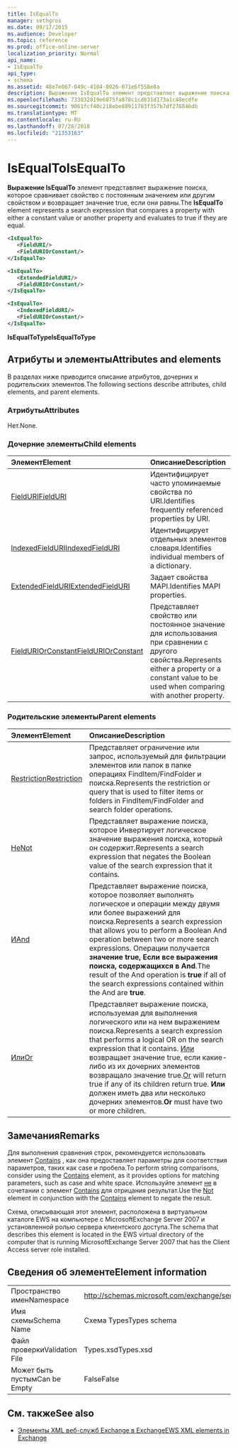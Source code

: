 ```yaml
---
title: IsEqualTo
manager: sethgros
ms.date: 09/17/2015
ms.audience: Developer
ms.topic: reference
ms.prod: office-online-server
localization_priority: Normal
api_name:
- IsEqualTo
api_type:
- schema
ms.assetid: 48e7e067-049c-4184-8026-071e6f558e8a
description: Выражение IsEqualTo элемент представляет выражение поиска, которое сравнивает свойство с постоянным значением или другим свойством и возвращает значение true, если они равны.
ms.openlocfilehash: 733032819e6875fa878c1cd631d173a1c48ecdfe
ms.sourcegitcommit: 9061fcf40c218ebe88911783f357b7df278846db
ms.translationtype: MT
ms.contentlocale: ru-RU
ms.lasthandoff: 07/28/2018
ms.locfileid: "21353163"
---
```

# <a name="isequalto"></a><span data-ttu-id="a7b1e-103">IsEqualTo</span><span class="sxs-lookup"><span data-stu-id="a7b1e-103">IsEqualTo</span></span>

<span data-ttu-id="a7b1e-104">**Выражение IsEqualTo** элемент представляет выражение поиска, которое сравнивает свойство с постоянным значением или другим свойством и возвращает значение true, если они равны.</span><span class="sxs-lookup"><span data-stu-id="a7b1e-104">The **IsEqualTo** element represents a search expression that compares a property with either a constant value or another property and evaluates to true if they are equal.</span></span> 
  
```xml
<IsEqualTo>
   <FieldURI/>
   <FieldURIOrConstant/>
</IsEqualTo>
```

```xml
<IsEqualTo>
   <ExtendedFieldURI/>
   <FieldURIOrConstant/>
</IsEqualTo>
```

```xml
<IsEqualTo>
   <IndexedFieldURI/> 
   <FieldURIOrConstant/>
</IsEqualTo>
```

<span data-ttu-id="a7b1e-105">**IsEqualToType**</span><span class="sxs-lookup"><span data-stu-id="a7b1e-105">**IsEqualToType**</span></span>

## <a name="attributes-and-elements"></a><span data-ttu-id="a7b1e-106">Атрибуты и элементы</span><span class="sxs-lookup"><span data-stu-id="a7b1e-106">Attributes and elements</span></span>

<span data-ttu-id="a7b1e-107">В разделах ниже приводится описание атрибутов, дочерних и родительских элементов.</span><span class="sxs-lookup"><span data-stu-id="a7b1e-107">The following sections describe attributes, child elements, and parent elements.</span></span>
  
### <a name="attributes"></a><span data-ttu-id="a7b1e-108">Атрибуты</span><span class="sxs-lookup"><span data-stu-id="a7b1e-108">Attributes</span></span>

<span data-ttu-id="a7b1e-109">Нет.</span><span class="sxs-lookup"><span data-stu-id="a7b1e-109">None.</span></span>
  
### <a name="child-elements"></a><span data-ttu-id="a7b1e-110">Дочерние элементы</span><span class="sxs-lookup"><span data-stu-id="a7b1e-110">Child elements</span></span>

|<span data-ttu-id="a7b1e-111">**Элемент**</span><span class="sxs-lookup"><span data-stu-id="a7b1e-111">**Element**</span></span>|<span data-ttu-id="a7b1e-112">**Описание**</span><span class="sxs-lookup"><span data-stu-id="a7b1e-112">**Description**</span></span>|
|:-----|:-----|
|[<span data-ttu-id="a7b1e-113">FieldURI</span><span class="sxs-lookup"><span data-stu-id="a7b1e-113">FieldURI</span></span>](fielduri.md) <br/> |<span data-ttu-id="a7b1e-114">Идентифицирует часто упоминаемые свойства по URI.</span><span class="sxs-lookup"><span data-stu-id="a7b1e-114">Identifies frequently referenced properties by URI.</span></span>  <br/> |
|[<span data-ttu-id="a7b1e-115">IndexedFieldURI</span><span class="sxs-lookup"><span data-stu-id="a7b1e-115">IndexedFieldURI</span></span>](indexedfielduri.md) <br/> |<span data-ttu-id="a7b1e-116">Идентифицирует отдельных элементов словаря.</span><span class="sxs-lookup"><span data-stu-id="a7b1e-116">Identifies individual members of a dictionary.</span></span>  <br/> |
|[<span data-ttu-id="a7b1e-117">ExtendedFieldURI</span><span class="sxs-lookup"><span data-stu-id="a7b1e-117">ExtendedFieldURI</span></span>](extendedfielduri.md) <br/> |<span data-ttu-id="a7b1e-118">Задает свойства MAPI.</span><span class="sxs-lookup"><span data-stu-id="a7b1e-118">Identifies MAPI properties.</span></span>  <br/> |
|[<span data-ttu-id="a7b1e-119">FieldURIOrConstant</span><span class="sxs-lookup"><span data-stu-id="a7b1e-119">FieldURIOrConstant</span></span>](fielduriorconstant.md) <br/> |<span data-ttu-id="a7b1e-120">Представляет свойство или постоянное значение для использования при сравнении с другого свойства.</span><span class="sxs-lookup"><span data-stu-id="a7b1e-120">Represents either a property or a constant value to be used when comparing with another property.</span></span>  <br/> |
   
### <a name="parent-elements"></a><span data-ttu-id="a7b1e-121">Родительские элементы</span><span class="sxs-lookup"><span data-stu-id="a7b1e-121">Parent elements</span></span>

|<span data-ttu-id="a7b1e-122">**Элемент**</span><span class="sxs-lookup"><span data-stu-id="a7b1e-122">**Element**</span></span>|<span data-ttu-id="a7b1e-123">**Описание**</span><span class="sxs-lookup"><span data-stu-id="a7b1e-123">**Description**</span></span>|
|:-----|:-----|
|[<span data-ttu-id="a7b1e-124">Restriction</span><span class="sxs-lookup"><span data-stu-id="a7b1e-124">Restriction</span></span>](restriction.md) <br/> |<span data-ttu-id="a7b1e-125">Представляет ограничение или запрос, используемый для фильтрации элементов или папок в папке операциях FindItem/FindFolder и поиска.</span><span class="sxs-lookup"><span data-stu-id="a7b1e-125">Represents the restriction or query that is used to filter items or folders in FindItem/FindFolder and search folder operations.</span></span>  <br/> |
|[<span data-ttu-id="a7b1e-126">Не</span><span class="sxs-lookup"><span data-stu-id="a7b1e-126">Not</span></span>](not.md) <br/> |<span data-ttu-id="a7b1e-127">Представляет выражение поиска, которое Инвертирует логическое значение выражения поиска, который он содержит.</span><span class="sxs-lookup"><span data-stu-id="a7b1e-127">Represents a search expression that negates the Boolean value of the search expression that it contains.</span></span>  <br/> |
|[<span data-ttu-id="a7b1e-128">И</span><span class="sxs-lookup"><span data-stu-id="a7b1e-128">And</span></span>](and.md) <br/> |<span data-ttu-id="a7b1e-129">Представляет выражение поиска, которое позволяет выполнять логическое и операции между двумя или более выражений для поиска.</span><span class="sxs-lookup"><span data-stu-id="a7b1e-129">Represents a search expression that allows you to perform a Boolean And operation between two or more search expressions.</span></span> <span data-ttu-id="a7b1e-130">Операции получается **значение true,** **Если все выражения поиска, содержащихся в And**.</span><span class="sxs-lookup"><span data-stu-id="a7b1e-130">The result of the And operation is **true** if all of the search expressions contained within the And are **true**.</span></span>  <br/> |
|[<span data-ttu-id="a7b1e-131">Или</span><span class="sxs-lookup"><span data-stu-id="a7b1e-131">Or</span></span>](or.md) <br/> |<span data-ttu-id="a7b1e-132">Представляет выражение поиска, используемая для выполнения логического или на нем выражением поиска.</span><span class="sxs-lookup"><span data-stu-id="a7b1e-132">Represents a search expression that performs a logical OR on the search expression that it contains.</span></span> <span data-ttu-id="a7b1e-133">[Или](or.md) возвращает значение true, если какие-либо из их дочерних элементов возвращало значение true.</span><span class="sxs-lookup"><span data-stu-id="a7b1e-133">[Or](or.md) will return true if any of its children return true.</span></span> <span data-ttu-id="a7b1e-134">**Или** должен иметь два или несколько дочерних элементов.</span><span class="sxs-lookup"><span data-stu-id="a7b1e-134">**Or** must have two or more children.</span></span>  <br/> |
   
## <a name="remarks"></a><span data-ttu-id="a7b1e-135">Замечания</span><span class="sxs-lookup"><span data-stu-id="a7b1e-135">Remarks</span></span>

<span data-ttu-id="a7b1e-136">Для выполнения сравнения строк, рекомендуется использовать элемент [Contains](contains.md) , как она предоставляет параметры для соответствия параметров, таких как case и пробела.</span><span class="sxs-lookup"><span data-stu-id="a7b1e-136">To perform string comparisons, consider using the [Contains](contains.md) element, as it provides options for matching parameters, such as case and white space.</span></span> <span data-ttu-id="a7b1e-137">Используйте элемент [не](not.md) в сочетании с элемент [Contains](contains.md) для отрицания результат.</span><span class="sxs-lookup"><span data-stu-id="a7b1e-137">Use the [Not](not.md) element in conjunction with the [Contains](contains.md) element to negate the result.</span></span> 
  
<span data-ttu-id="a7b1e-138">Схема, описывающая этот элемент, расположена в виртуальном каталоге EWS на компьютере с MicrosoftExchange Server 2007 и установленной ролью сервера клиентского доступа.</span><span class="sxs-lookup"><span data-stu-id="a7b1e-138">The schema that describes this element is located in the EWS virtual directory of the computer that is running MicrosoftExchange Server 2007 that has the Client Access server role installed.</span></span>
  
## <a name="element-information"></a><span data-ttu-id="a7b1e-139">Сведения об элементе</span><span class="sxs-lookup"><span data-stu-id="a7b1e-139">Element information</span></span>

|||
|:-----|:-----|
|<span data-ttu-id="a7b1e-140">Пространство имен</span><span class="sxs-lookup"><span data-stu-id="a7b1e-140">Namespace</span></span>  <br/> |http://schemas.microsoft.com/exchange/services/2006/types  <br/> |
|<span data-ttu-id="a7b1e-141">Имя схемы</span><span class="sxs-lookup"><span data-stu-id="a7b1e-141">Schema Name</span></span>  <br/> |<span data-ttu-id="a7b1e-142">Схема Types</span><span class="sxs-lookup"><span data-stu-id="a7b1e-142">Types schema</span></span>  <br/> |
|<span data-ttu-id="a7b1e-143">Файл проверки</span><span class="sxs-lookup"><span data-stu-id="a7b1e-143">Validation File</span></span>  <br/> |<span data-ttu-id="a7b1e-144">Types.xsd</span><span class="sxs-lookup"><span data-stu-id="a7b1e-144">Types.xsd</span></span>  <br/> |
|<span data-ttu-id="a7b1e-145">Может быть пустым</span><span class="sxs-lookup"><span data-stu-id="a7b1e-145">Can be Empty</span></span>  <br/> |<span data-ttu-id="a7b1e-146">False</span><span class="sxs-lookup"><span data-stu-id="a7b1e-146">False</span></span>  <br/> |
   
## <a name="see-also"></a><span data-ttu-id="a7b1e-147">См. также</span><span class="sxs-lookup"><span data-stu-id="a7b1e-147">See also</span></span>

- [<span data-ttu-id="a7b1e-148">Элементы XML веб-служб Exchange в Exchange</span><span class="sxs-lookup"><span data-stu-id="a7b1e-148">EWS XML elements in Exchange</span></span>](ews-xml-elements-in-exchange.md)

